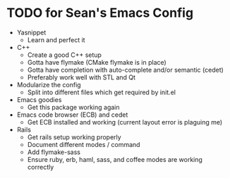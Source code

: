 TODO for Sean's Emacs Config
============================

* Yasnippet
	* Learn and perfect it
* C++
	* Create a good C++ setup
	* Gotta have flymake (CMake flymake is in place)
    * Gotta have completion with auto-complete and/or semantic (cedet)
    * Preferably work well with STL and Qt
* Modularize the config
    * Split into different files which get required by init.el
* Emacs goodies
    * Get this package working again
* Emacs code browser (ECB) and cedet
    * Get ECB installed and working (current layout error is plaguing me)
* Rails
    * Get rails setup working properly
    * Document different modes / command
    * Add flymake-sass
    * Ensure ruby, erb, haml, sass, and coffee modes are working correctly
	
